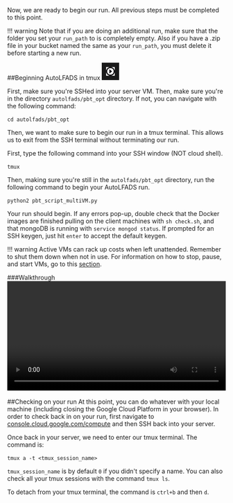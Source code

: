 Now, we are ready to begin our run. All previous steps must be completed to this point. 

!!! warning
    Note that if you are doing an additional run, make sure that the folder you set your `run_path` to is completely empty. Also if you have a .zip file in your bucket named the same as your `run_path`, you must delete it before starting a new run.  

##Beginning AutoLFADS in tmux <a href=https://snel-repo.github.io/autolfads/run_autoLFADS/#walkthrough><img src="../img/vidicon.png" alt="IMAGE ALT TEXT HERE" width="20" height="auto" border="10" /></a>

First, make sure you're SSHed into your server VM. Then, make sure you're in the directory `autolfads/pbt_opt` directory. If not, you can navigate with the following command:

    cd autolfads/pbt_opt

Then, we want to make sure to begin our run in a tmux terminal. This allows us to exit from the SSH terminal without terminating our run.

First, type the following command into your SSH window (NOT cloud shell). 

    tmux

Then, making sure you're still in the `autolfads/pbt_opt` directory, run the following command to begin your AutoLFADS run.

    python2 pbt_script_multiVM.py 

Your run should begin. If any errors pop-up, double check that the Docker images are finished pulling on the client machines with `sh check.sh`, and that mongoDB is running with `service mongod status`. If prompted for an SSH keygen, just hit `enter` to accept the default keygen. 

!!! warning
    Active VMs can rack up costs when left unattended. Remember to shut them down when not in use. For information on how to stop, pause, and start VMs, go to this [section](../setupAddInfo/#stopping-starting-vms).

###Walkthrough
<video width="100%" height="auto" controls loop>
  <source src="../media/autoLFADS/autoLFADS_run.mp4" type="video/mp4">
</video> 

##Checking on your run
At this point, you can do whatever with your local machine (including closing the Google Cloud Platform in your browser). In order to check back in on your run, first navigate to [console.cloud.google.com/compute](https://console.cloud.google.com/compute) and then SSH back into your server. 

Once back in your server, we need to enter our tmux terminal. The command is:

    tmux a -t <tmux_session_name>

`tmux_session_name` is by default `0` if you didn't specify a name. You can also check all your tmux sessions with the command `tmux ls`. 

To detach from your tmux terminal, the command is `ctrl+b` and then `d`. 
